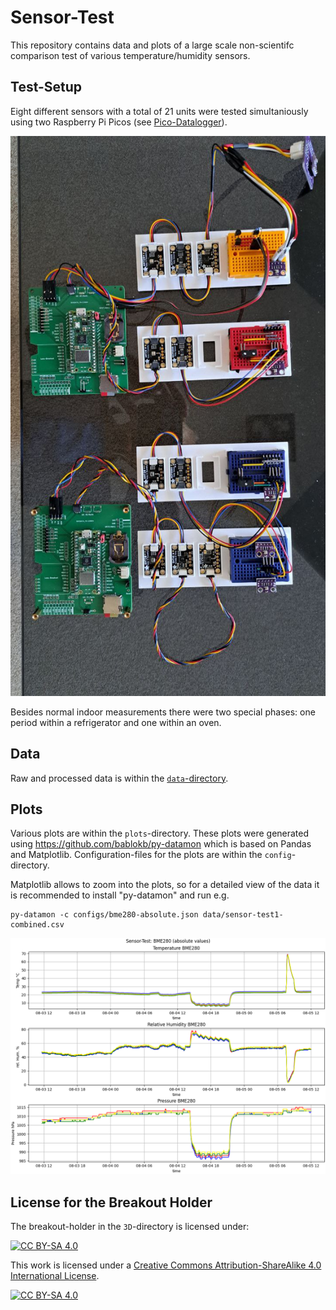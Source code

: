Sensor-Test
===========

This repository contains data and plots of a large scale non-scientifc
comparison test of various temperature/humidity sensors.


Test-Setup
----------

Eight different sensors with a total of 21 units were tested simultaniously
using two Raspberry Pi Picos
(see [Pico-Datalogger](https://github.com/bablokb/pcb-pico-datalogger)).

![](setup.jpg)

Besides normal indoor measurements there were two special phases: one
period within a refrigerator and one within an oven.


Data
----

Raw and processed data is within the [`data`-directory](data/Readme.md).


Plots
-----

Various plots are within the `plots`-directory. These plots were generated
using <https://github.com/bablokb/py-datamon> which is based on Pandas
and Matplotlib. Configuration-files for the plots are within the
`config`-directory.

Matplotlib allows to zoom into the plots, so for a detailed view of the
data it is recommended to install "py-datamon" and run e.g.

    py-datamon -c configs/bme280-absolute.json data/sensor-test1-combined.csv

![](images/bme280-absolute.png)



License for the Breakout Holder
-------------------------------

The breakout-holder in the `3D`-directory is licensed under:

[![CC BY-SA 4.0][cc-by-sa-shield]][cc-by-sa]

This work is licensed under a
[Creative Commons Attribution-ShareAlike 4.0 International
License][cc-by-sa].

[![CC BY-SA 4.0][cc-by-sa-image]][cc-by-sa]

[cc-by-sa]: http://creativecommons.org/licenses/by-sa/4.0/
[cc-by-sa-image]: https://licensebuttons.net/l/by-sa/4.0/88x31.png
[cc-by-sa-shield]:
https://img.shields.io/badge/License-CC%20BY--SA%204.0-lightgrey.svg
